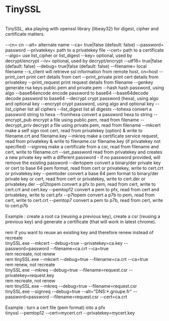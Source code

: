 # TinySSL
<br/>
TinySSL, aka playing with openssl library (libeay32) for digest, cipher and certificate matters.<br/>
<br/>
--cn=<string>           cn
--alt=<string>          alternate name
--ca=<string>           true|false (default: false)
--password=<string>     password
--privatekey=<string>   path to a privatekey file
--cert=<string>         path to a certificate
--algo=<string>         use list_cipher or list_digest
--key=<string>          optional, used by decrypt/encrypt
--iv=<string>           optional, used by decrypt/encrypt
--utf16=<string>        true|false (default: false)
--debug=<string>        true|false (default: false)
--filename=<string>     local filename
--s_client              will retrieve ssl information from remote host, cn=host
--print_cert            print cert details from cert
--print_private         print cert details from privatekey
--print_request         print request details from filename
--genkey                generate rsa keys public.pem and private.pem
--hash                  hash password, using algo
--base64encode          encode password to base64
--base64decode          decode password to base64
--decrypt               crypt password (hexa), using algo and optional key
--encrypt               crypt password, using algo and optional key
--list_cipher           list all ciphers
--list_digest           list all digests
--tohexa                convert a password string to hexa
--fromhexa              convert a password hexa to string
--encrypt_pub           encrypt a file using public.pem, read from filename
--decrypt_priv          decrypt a file using private.pem, read from filename
--mkcert                make a self sign root cert, read from privatekey (option) & write to filename.crt and
                        filename.key
--mkreq                 make a certificate service request, read from privatekey & write to filename.csr
                        filename.key (if privatekey not specified)
--signreq               make a certificate from a csr, read from filename and cert, write to filename.crt
--set_password          read from privatekey and creates a new private key with a different password - if no
                        password provided, will remove the existing password
--dertopem              convert a binary/der private key or cert to base 64 pem format, read from cert or
                        privatekey, write to cert.crt or privatekey.key
--pemtoder              convert a base 64 pem format to binary/der private key or cert, read from cert or
                        privatekey, write to cert.der or privatekey.der
--p12topem              convert a pfx to pem, read from cert, write to cert.crt and cert.key
--pemtop12              convert a pem to pfx, read from cert and privatekey, write to cert.pfx
--p7topem               convert a p7b to pem, read from cert, write to cert.crt
--pemtop7               convert a pem to p7b, read from cert, write to cert.p7b
<br/><br/>
Example : create a root ca (reusing a previous key), create a csr (reusing a previous key) and generate a certificate (that will work in latest chrome).<br/>
<br/>
rem if you want to reuse an existing key and therefore renew instead of recreate<br/>
tinySSL.exe --mkcert --debug=true --privatekey=ca.key --password=password --filename=ca.crt --ca=true<br/>
rem recreate, not renew<br/>
rem tinySSL.exe --mkcert --debug=true --filename=ca.crt --ca=true<br/>
rem renew, not recreate<br/>
tinySSL.exe --mkreq --debug=true --filename=request.csr --privatekey=request.key<br/>
rem recreate, not renew<br/>
rem tinySSL.exe --mkreq --debug=true --filename=request.csr<br/>
tinySSL.exe --signreq --debug=true --alt="DNS:*.groupe.fr" --password=password --filename=request.csr --cert=ca.crt<br/>
<br/>
Example : turn a cert file (pem format) into a pfx<br/>
tinyssl --pemtop12 --cert=mycert.crt --privatekey=mycert.key
